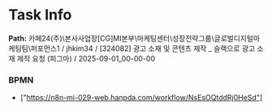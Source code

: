 # Task Info

**Path:** 카페24(주)\본사사업장\[CG]MI본부\마케팅센터\성장전략그룹\글로벌디지털마케팅팀\퍼포먼스1 / jhkim34 / [324082] 광고 소재 및 콘텐츠 제작 _ 슬랙으로 광고 소재 제작 요청 (피그마) / 2025-09-01_00-00-00

### BPMN
- ["https://n8n-mi-029-web.hanpda.com/workflow/NsEsOQtddRj0HeSd"]


